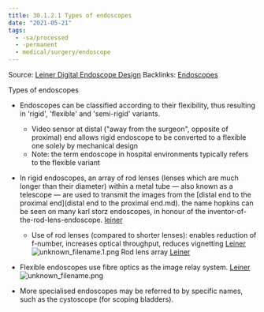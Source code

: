 ```yaml
---
title: 30.1.2.1 Types of endoscopes
date: "2021-05-21"
tags:
  - -sa/processed
  - -permanent
  - medical/surgery/endoscope
---
```


Source: [Leiner Digital Endoscope Design](leiner-digital-endoscope-design.md)
Backlinks: [Endoscopes](endoscopes.md)

Types of endoscopes

*   Endoscopes can be classified according to their flexibility, thus resulting in 'rigid', 'flexible' and 'semi-rigid' variants.
    *   Video sensor at distal ("away from the surgeon", opposite of proximal) end allows rigid endoscope to be converted to a flexible one solely by mechanical design
    *   Note: the term endoscope in hospital environments typically refers to the flexible variant
*   In rigid endoscopes, an array of rod lenses (lenses which are much longer than their diameter) within a metal tube — also known as a telescope — are used to transmit the images from the [distal end to the proximal end](distal end to the proximal end.md). the name hopkins can be seen on many karl storz endoscopes, in honour of the inventor-of-the-rod-lens-endoscope. [leiner](leiner.md)
    *   Use of rod lenses (compared to shorter lenses): enables reduction of f-number, increases optical throughput, reduces vignetting [Leiner](leiner.md)
        ![unknown_filename.1.png](./_resources/30.1.2.1_Types_of_endoscopes.resources/unknown_filename.1.png)
        Rod lens array [Leiner](leiner.md)
        
*   Flexible endoscopes use fibre optics as the image relay system. [Leiner](leiner.md)
    ![unknown_filename.png](./_resources/30.1.2.1_Types_of_endoscopes.resources/unknown_filename.png)
    

*   More specialised endoscopes may be referred to by specific names, such as the cystoscope (for scoping bladders).

